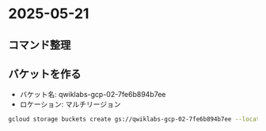 # 2025-05-21

## コマンド整理

## バケットを作る

- バケット名: qwiklabs-gcp-02-7fe6b894b7ee
- ロケーション: マルチリージョン

```sh
gcloud storage buckets create gs://qwiklabs-gcp-02-7fe6b894b7ee --location=us
```
